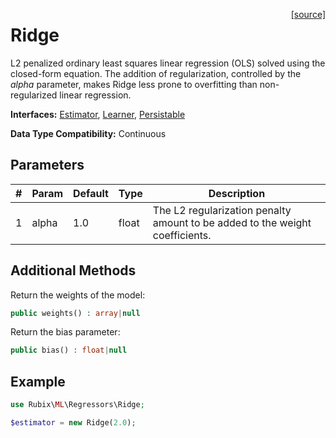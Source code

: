 <span style="float:right;"><a href="https://github.com/RubixML/RubixML/blob/master/src/Regressors/Ridge.php">[source]</a></span>

# Ridge
L2 penalized ordinary least squares linear regression (OLS) solved using the closed-form equation. The addition of regularization, controlled by the *alpha* parameter, makes Ridge less prone to overfitting than non-regularized linear regression.

**Interfaces:** [Estimator](../estimator.md), [Learner](../learner.md), [Persistable](../persistable.md)

**Data Type Compatibility:** Continuous

## Parameters
| # | Param | Default | Type | Description |
|---|---|---|---|---|
| 1 | alpha | 1.0 | float | The L2 regularization penalty amount to be added to the weight coefficients. |

## Additional Methods
Return the weights of the model:
```php
public weights() : array|null
```

Return the bias parameter:
```php
public bias() : float|null
```

## Example
```php
use Rubix\ML\Regressors\Ridge;

$estimator = new Ridge(2.0);
```